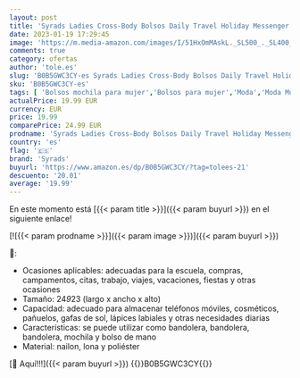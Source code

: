 ```yaml
---
layout: post
title: 'Syrads Ladies Cross-Body Bolsos Daily Travel Holiday Messenger Bag Mochila de estilo étnico b style'
date: 2023-01-19 17:29:45
image: 'https://m.media-amazon.com/images/I/51HxOmMAskL._SL500_._SL400_.jpg'
comments: true
category: ofertas
author: 'tole.es'
slug: 'B0B5GWC3CY-es Syrads Ladies Cross-Body Bolsos Daily Travel Holiday...'
sku: 'B0B5GWC3CY-es'
tags: [ 'Bolsos mochila para mujer','Bolsos para mujer','Moda','Moda Mujer','mochila','syrads','🇪🇸', ]
actualPrice: 19.99 EUR
currency: EUR
price: 19.99
comparePrice: 24.99 EUR
prodname: 'Syrads Ladies Cross-Body Bolsos Daily Travel Holiday Messenger Bag Mochila de estilo étnico b style'
country: 'es'
flag: '🇪🇸'
brand: 'Syrads'
buyurl: 'https://www.amazon.es/dp/B0B5GWC3CY/?tag=tolees-21'
descuento: '20.01'
average: '19.99'
---
```


En este momento está [{{< param title >}}]({{< param buyurl >}}) en el siguiente enlace!

[![{{< param prodname >}}]({{< param image >}})]({{< param buyurl >}})

🔎:

- Ocasiones aplicables: adecuadas para la escuela, compras, campamentos, citas, trabajo, viajes, vacaciones, fiestas y otras ocasiones
- Tamaño: 24*9*23 (largo x ancho x alto)
- Capacidad: adecuado para almacenar teléfonos móviles, cosméticos, pañuelos, gafas de sol, lápices labiales y otras necesidades diarias
- Características: se puede utilizar como bandolera, bandolera, bandolera, mochila y bolso de mano
- Material: nailon, lona y poliéster

[🛒 Aquí!!!]({{< param buyurl >}})
{{<world>}}B0B5GWC3CY{{</world>}}
